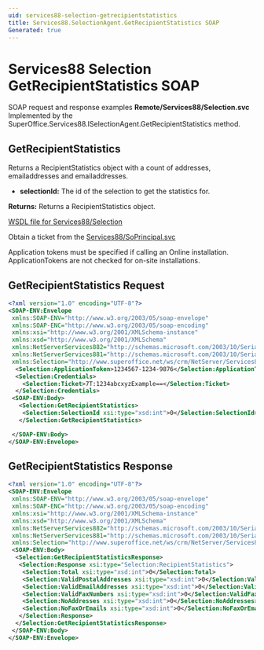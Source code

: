 ```yaml
---
uid: services88-selection-getrecipientstatistics
title: Services88.SelectionAgent.GetRecipientStatistics SOAP
Generated: true
---
```


# Services88 Selection GetRecipientStatistics SOAP

SOAP request and response examples **Remote/Services88/Selection.svc**
Implemented by the <see cref="M:SuperOffice.Services88.ISelectionAgent.GetRecipientStatistics">SuperOffice.Services88.ISelectionAgent.GetRecipientStatistics</see> method.

## GetRecipientStatistics

Returns a RecipientStatistics object with a count of addresses, emailaddresses and emailaddresses.

* **selectionId:** The id of the selection to get the statistics for.

**Returns:** Returns a RecipientStatistics object.


[WSDL file for Services88/Selection](../Services88-Selection.md)

Obtain a ticket from the [Services88/SoPrincipal.svc](../SoPrincipal/index.md)

Application tokens must be specified if calling an Online installation. ApplicationTokens are not checked for on-site installations.

## GetRecipientStatistics Request

```xml
<?xml version="1.0" encoding="UTF-8"?>
<SOAP-ENV:Envelope
 xmlns:SOAP-ENV="http://www.w3.org/2003/05/soap-envelope"
 xmlns:SOAP-ENC="http://www.w3.org/2003/05/soap-encoding"
 xmlns:xsi="http://www.w3.org/2001/XMLSchema-instance"
 xmlns:xsd="http://www.w3.org/2001/XMLSchema"
 xmlns:NetServerServices882="http://schemas.microsoft.com/2003/10/Serialization/Arrays"
 xmlns:NetServerServices881="http://schemas.microsoft.com/2003/10/Serialization/"
 xmlns:Selection="http://www.superoffice.net/ws/crm/NetServer/Services88">
  <Selection:ApplicationToken>1234567-1234-9876</Selection:ApplicationToken>
  <Selection:Credentials>
    <Selection:Ticket>7T:1234abcxyzExample==</Selection:Ticket>
  </Selection:Credentials>
 <SOAP-ENV:Body>
   <Selection:GetRecipientStatistics>
    <Selection:SelectionId xsi:type="xsd:int">0</Selection:SelectionId>
   </Selection:GetRecipientStatistics>

 </SOAP-ENV:Body>
</SOAP-ENV:Envelope>

```


## GetRecipientStatistics Response

```xml
<?xml version="1.0" encoding="UTF-8"?>
<SOAP-ENV:Envelope
 xmlns:SOAP-ENV="http://www.w3.org/2003/05/soap-envelope"
 xmlns:SOAP-ENC="http://www.w3.org/2003/05/soap-encoding"
 xmlns:xsi="http://www.w3.org/2001/XMLSchema-instance"
 xmlns:xsd="http://www.w3.org/2001/XMLSchema"
 xmlns:NetServerServices882="http://schemas.microsoft.com/2003/10/Serialization/Arrays"
 xmlns:NetServerServices881="http://schemas.microsoft.com/2003/10/Serialization/"
 xmlns:Selection="http://www.superoffice.net/ws/crm/NetServer/Services88">
 <SOAP-ENV:Body>
  <Selection:GetRecipientStatisticsResponse>
   <Selection:Response xsi:type="Selection:RecipientStatistics">
    <Selection:Total xsi:type="xsd:int">0</Selection:Total>
    <Selection:ValidPostalAddresses xsi:type="xsd:int">0</Selection:ValidPostalAddresses>
    <Selection:ValidEmailAddresses xsi:type="xsd:int">0</Selection:ValidEmailAddresses>
    <Selection:ValidFaxNumbers xsi:type="xsd:int">0</Selection:ValidFaxNumbers>
    <Selection:NoAddresses xsi:type="xsd:int">0</Selection:NoAddresses>
    <Selection:NoFaxOrEmails xsi:type="xsd:int">0</Selection:NoFaxOrEmails>
   </Selection:Response>
  </Selection:GetRecipientStatisticsResponse>
 </SOAP-ENV:Body>
</SOAP-ENV:Envelope>

```

